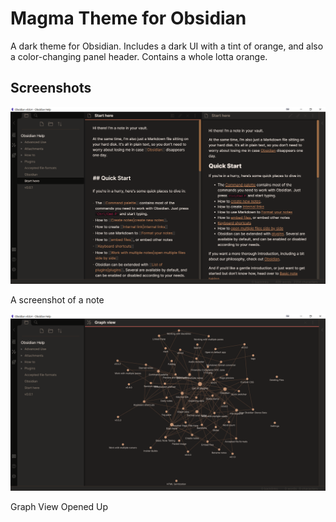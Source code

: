 # Magma Theme for Obsidian
A dark theme for Obsidian. Includes a dark UI with a tint of orange, and also a color-changing panel header. Contains a whole lotta orange.

## Screenshots

![Note](screenshot1.png)

A screenshot of a note

![Graph View](screenshot2.png)

Graph View Opened Up
